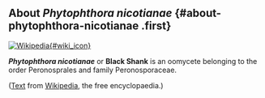 About *Phytophthora nicotianae* {#about-phytophthora-nicotianae .first}
-------------------------------

[![Wikipedia](/img/wikipedia_logo_v2_en.png){#wiki_icon}](http://en.wikipedia.org/wiki/Phytophthora_nicotianae)

***Phytophthora nicotianae*** or **Black Shank** is an oomycete
belonging to the order Peronosprales and family Peronosporaceae.

([Text](http://en.wikipedia.org/wiki/Phytophthora_nicotianae) from
[Wikipedia](http://en.wikipedia.org/), the free encyclopaedia.)
